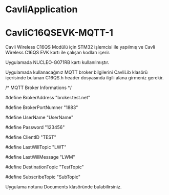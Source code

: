 # CavliApplication
# CavliC16QSEVK-MQTT-1

Cavli Wireless C16QS Modülü için STM32 işlemcisi ile yapılmış ve Cavli Wireless C16QS EVK kartı ile çalışan kodları içerir.

Uygulamada NUCLEO-G071RB kartı kullanılmıştır. 

Uygulamada kullanacağınız MQTT broker bilgilerini CavliLib klasörü içerisinde bulunan C16QS.h header dosyasında ilgili alana girmeniz gerekir.

/* MQTT Broker Informations */

#define BrokerAddress			  "broker.test.net"

#define BrokerPortNumner		"1883"

#define UserName				    "UserName"

#define Password				    "123456"

#define ClientID				    "TEST"

#define LastWillTopic			  "LWT"

#define LastWillMessage			"LWM"

#define DestinationTopic		"TestTopic"

#define SubscribeTopic			"SubTopic"

Uygulama notunu Documents klasöründe bulabilirsiniz.
